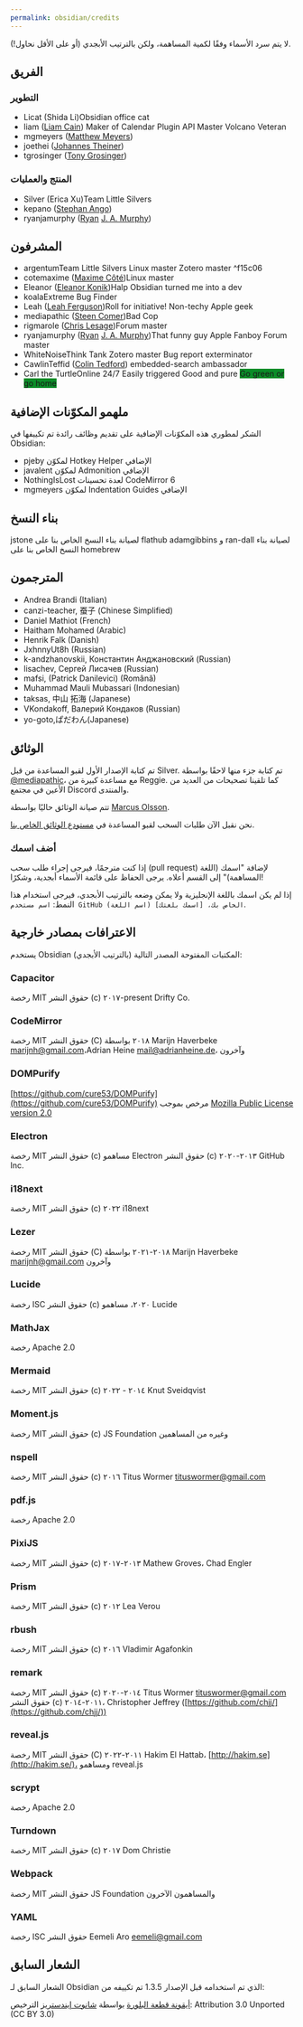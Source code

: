 ```yaml
---
permalink: obsidian/credits
---
```


لا يتم سرد الأسماء وفقًا لكمية المساهمة، ولكن بالترتيب الأبجدي (أو على الأقل نحاول!).

## الفريق

### التطوير

- Licat (Shida Li)<span class='flair mod-pop'>Obsidian office cat</span>
- liam ([Liam Cain](https://liamca.in/)) <span class='flair mod-pop'>Maker of Calendar</span> <span class='flair mod-pop'>Plugin API Master</span> <span class='flair mod-pop'>Volcano Veteran</span>
- mgmeyers ([Matthew Meyers](https://matthewmeye.rs/))
- joethei ([Johannes Theiner](https://joethei.xyz/))
- tgrosinger ([Tony Grosinger](https://grosinger.net))

### المنتج والعمليات

- Silver (Erica Xu)<span class='flair mod-pop'>Team Little Silvers</span>
- kepano ([Stephan Ango](https://stephanango.com/))
- ryanjamurphy ([Ryan](https://fulcra.design/) [J. A. Murphy](https://axle.design/))

## المشرفون

- argentum<span class='flair mod-pop'>Team Little Silvers</span> <span class='flair mod-pop'>Linux master</span> <span class='flair mod-pop'>Zotero master</span> ^f15c06
- cotemaxime ([Maxime Côté](https://www.maximecote.me/))<span class='flair mod-pop'>Linux master</span>
- Eleanor ([Eleanor Konik](https://eleanorkonik.com))<span class='flair mod-pop'>Halp Obsidian turned me into a dev</span>
- koala<span class='flair mod-pop'>Extreme Bug Finder</span>
- Leah ([Leah Ferguson](http://leahferguson.com))<span class='flair mod-pop'>Roll for initiative!</span> <span class='flair mod-pop'>Non-techy Apple geek</span>
- mediapathic ([Steen Comer](http://mediapathic.net/))<span class='flair mod-pop'>Bad Cop</span>
- rigmarole ([Chris Lesage](http://rigmarolestudio.com))<span class='flair mod-pop'>Forum master</span>
- ryanjamurphy ([Ryan](https://fulcra.design/) [J. A. Murphy](https://axle.design/))<span class='flair mod-pop'>That funny guy</span> <span class='flair mod-pop'>Apple Fanboy</span> <span class='flair mod-pop'>Forum master</span>
- WhiteNoise<span class='flair mod-pop'>Think Tank</span> <span class='flair mod-pop'>Zotero master</span> <span class='flair mod-pop'>Bug report exterminator</span>
- CawlinTeffid ([Colin Tedford](https://colintedford.com/)) <span class='flair mod-pop'>embedded-search ambassador</span>
- Carl the Turtle<span class='flair mod-pop'>Online 24/7</span> <span class='flair mod-pop'>Easily triggered</span> <span class='flair mod-pop'>Good and pure</span> <span class='flair mod-pop' style='background-color:#0a8c28'>Go green or go home</span>

## ملهمو المكوّنات الإضافية

الشكر لمطوري هذه المكوّنات الإضافية على تقديم وظائف رائدة تم تكييفها في Obsidian:

- pjeby لمكوّن Hotkey Helper الإضافي
- javalent لمكوّن Admonition الإضافي
- NothingIsLost لعدة تحسينات CodeMirror 6
- mgmeyers لمكوّن Indentation Guides الإضافي

## بناء النسخ

jstone لصيانة بناء النسخ الخاص بنا على flathub
adamgibbins و ran-dall لصيانة بناء النسخ الخاص بنا على homebrew

## المترجمون

- Andrea Brandi (Italian)
- canzi-teacher, 蚕子 (Chinese Simplified)
- Daniel Mathiot (French)
- Haitham Mohamed (Arabic)
- Henrik Falk (Danish)
- JxhnnyUt8h (Russian)
- k-andzhanovskii, Константин Анджановский (Russian)
- lisachev, Сергей Лисачев (Russian)
- mafsi, (Patrick Danilevici) (Română)
- Muhammad Mauli Mubassari (Indonesian)
- taksas, 中山 拓海 (Japanese)
- VKondakoff, Валерий Кондаков (Russian)
- yo-goto,ぱだわん(Japanese)

## الوثائق

تم كتابة الإصدار الأول لقبو المساعدة من قبل Silver. تم كتابة جزء منها لاحقًا بواسطة [@mediapathic](http://mediapathic.net/)، مع مساعدة كبيرة من Reggie. كما تلقينا تصحيحات من العديد من الأعين في مجتمع Discord والمنتدى.

تتم صيانة الوثائق حاليًا بواسطة [Marcus Olsson](https://marcus.se.net/).

نحن نقبل الآن طلبات السحب لقبو المساعدة في [مستودع الوثائق الخاص بنا](https://github.com/obsidianmd/obsidian-help/).

### أضف اسمك

إذا كنت مترجمًا، فيرجى إجراء طلب سحب (pull request) لإضافة "اسمك (اللغة المساهمة)" إلى القسم أعلاه. يرجى الحفاظ على قائمة الأسماء أبجدية، وشكرًا!

إذا لم يكن اسمك باللغة الإنجليزية ولا يمكن وضعه بالترتيب الأبجدي، فيرجى استخدام هذا النمط: `اسم مستخدم GitHub الخاص بك، [اسمك بلغتك] (اسم اللغة)`.

## الاعترافات بمصادر خارجية

يستخدم Obsidian المكتبات المفتوحة المصدر التالية (بالترتيب الأبجدي):

### Capacitor

رخصة MIT
حقوق النشر (c) ٢٠١٧-present Drifty Co.

### CodeMirror

رخصة MIT
حقوق النشر (C) ٢٠١٨ بواسطة Marijn Haverbeke [marijnh@gmail.com](mailto:marijnh@gmail.com)،Adrian Heine [mail@adrianheine.de](mailto:mail@adrianheine.de)، وآخرون

### DOMPurify

[https://github.com/cure53/DOMPurify](https://github.com/cure53/DOMPurify)
مرخص بموجب [Mozilla Public License version 2.0](http://mozilla.org/MPL/2.0/)

### Electron

رخصة MIT
حقوق النشر (c) مساهمو Electron
حقوق النشر (c) ٢٠١٣-٢٠٢٠ GitHub Inc.

### i18next

رخصة MIT
حقوق النشر (c) ٢٠٢٢ i18next

### Lezer

رخصة MIT
حقوق النشر (C) ٢٠١٨-٢٠٢١ بواسطة Marijn Haverbeke [marijnh@gmail.com](mailto:marijnh@gmail.com) وآخرون

### Lucide

رخصة ISC
حقوق النشر (c) ٢٠٢٠، مساهمو Lucide

### MathJax

رخصة Apache 2.0

### Mermaid

رخصة MIT
حقوق النشر (c) ٢٠١٤ - ٢٠٢٢ Knut Sveidqvist

### Moment.js

رخصة MIT
حقوق النشر (c) JS Foundation وغيره من المساهمين

### nspell

رخصة MIT
حقوق النشر (c) ٢٠١٦ Titus Wormer [tituswormer@gmail.com](mailto:tituswormer@gmail.com)

### pdf.js

رخصة Apache 2.0

### PixiJS

رخصة MIT
حقوق النشر (c) ٢٠١٣-٢٠١٧ Mathew Groves، Chad Engler

### Prism

رخصة MIT
حقوق النشر (c) ٢٠١٢ Lea Verou

### rbush

رخصة MIT
حقوق النشر (c) ٢٠١٦ Vladimir Agafonkin

### remark

رخصة MIT
حقوق النشر (c) ٢٠١٤-٢٠٢٠ Titus Wormer [tituswormer@gmail.com](mailto:tituswormer@gmail.com)
حقوق النشر (c) ٢٠١١-٢٠١٤، Christopher Jeffrey ([https://github.com/chjj/](https://github.com/chjj/))

### reveal.js

رخصة MIT
حقوق النشر (C) ٢٠١١-٢٠٢٢ Hakim El Hattab، [http://hakim.se](http://hakim.se/)، ومساهمو reveal.js

### scrypt

رخصة Apache 2.0

### Turndown

رخصة MIT
حقوق النشر (c) ٢٠١٧ Dom Christie

### Webpack

رخصة MIT
حقوق النشر JS Foundation والمساهمون الآخرون

### YAML

رخصة ISC
حقوق النشر Eemeli Aro <eemeli@gmail.com>

## الشعار السابق

الشعار السابق لـ Obsidian الذي تم استخدامه قبل الإصدار 1.3.5 تم تكييفه من:

[أيقونة قطعة البلورة](https://icon-icons.com/icon/Crystal-Shard/88819)
بواسطة [شانوت إيندستريز](https://icon-icons.com/users/W52nHhY3W1VlvwyJTwS4d/icon-sets/ "مصمم")
الترخيص: Attribution 3.0 Unported (CC BY 3.0)
